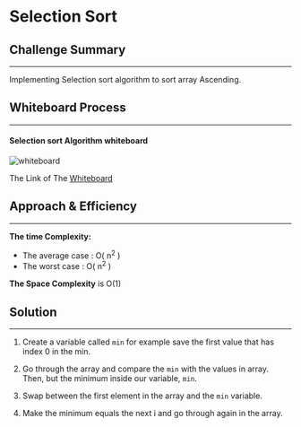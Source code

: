 # Selection Sort

## Challenge Summary
<!-- Description of the challenge -->
---

Implementing Selection sort algorithm to sort array Ascending.

## Whiteboard Process
<!-- Embedded whiteboard image -->
---

#### Selection sort Algorithm whiteboard

![whiteboard](https://i.ibb.co/3fcKq1Q/Screenshot-from-2022-04-25-22-37-14.png)

The Link of The [Whiteboard](https://wbd.ms/share/v2/aHR0cHM6Ly93aGl0ZWJvYXJkLm1pY3Jvc29mdC5jb20vYXBpL3YxLjAvd2hpdGVib2FyZHMvcmVkZWVtLzQwNWY3NmE2N2VmMDRmMWJiZGI0OWNhMzM2ZTI3NDY4X2ExNjJjNTMyLTdhMGMtNDY0NS05NmZkLTIwZDAxOWNmNGU1YV9jZDRkMDEwMS1hOGU4LTQ3OGYtYWIzMS1hZGJmMjU3ZDUzMjI=)

## Approach & Efficiency
<!-- What approach did you take? Why? What is the Big O space/time for this approach? -->
---

**The time Complexity:**

- The average case : O( n<sup>2</sup> )
- The worst case : O( n<sup>2</sup> )

**The Space Complexity** is O(1)

## Solution
<!-- Show how to run your code, and examples of it in action -->
---

1. Create a variable called `min` for example save the first value that has index 0 in the min.  

2. Go through the array and compare the `min` with the values in array. Then, but the minimum inside our variable, `min`.  

3. Swap between the first element in the array and the `min` variable.  

4. Make the minimum equals the next i and go through again in the array.
